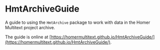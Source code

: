 
# HmtArchiveGuide


A guide to using the `HmtArchive` package to work with data in the Homer Multitext project archive.

The guide is online at [https://homermultitext.github.io/HmtArchiveGuide/](https://homermultitext.github.io/HmtArchiveGuide/).